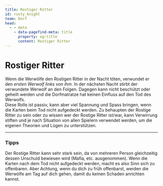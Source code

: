 ```yaml
---
title: Rostiger Ritter
id: rusty_knight
team: Dorf
head:
  - - meta
    - data-pagefind-meta: title
      property: og:title
      content: Rostiger Ritter
---
```


# Rostiger Ritter <TeamBadge team="Dorf" />

Wenn die Werwölfe den Rostigen Ritter in der Nacht töten, verwundet er den _ersten Werwolf links von ihm_. In der nächsten Nacht stirbt der verwundete Werwolf an den Folgen. Dagegen kann nicht beschützt oder geheilt werden und die Dorfmatratze hat keinen Einfluss auf den Tod des Werwolfs.  
Diese Rolle ist passiv, kann aber viel Spannung und Spass bringen, wenn die Karten beim Tod nicht aufgedeckt werden. Zu behaupten der Rostige Ritter zu sein oder zu wissen wer der Rostige Ritter ist/war, kann Verwirrung stiften und je nach Situation von allen Spielern verwendet werden, um die eigenen Theorien und Lügen zu unterstützen.

---

### Tipps
Der Rostige Ritter kann sehr stark sein, da von mehreren Person gleichzeitig dessen Unschuld bewiesen wird (Mafia, etc. ausgenommen). Wenn die Karten nach dem Tod nicht aufgedeckt werden, macht es also Sinn sich zu offenbaren. Aber Achtung, wenn du dich zu früh offenbarst, werden die Werwölfe am Tag auf dich gehen, damit du keinen Schaden anrichten kannst.